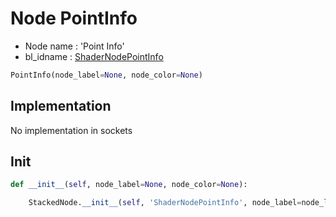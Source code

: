 # Node PointInfo

- Node name : 'Point Info'
- bl_idname : [ShaderNodePointInfo](https://docs.blender.org/api/current/bpy.types.ShaderNodePointInfo.html)


``` python
PointInfo(node_label=None, node_color=None)
```
## Implementation

No implementation in sockets

## Init

``` python
def __init__(self, node_label=None, node_color=None):

    StackedNode.__init__(self, 'ShaderNodePointInfo', node_label=node_label, node_color=node_color)
```
